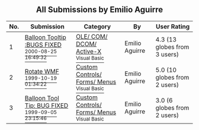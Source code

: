 ﻿<div align="center">

## All Submissions by Emilio Aguirre

</div>

No.  | Submission | Category | By   | User Rating
---- | ---------- | -------- | ---- | -----------
1 | [Balloon Tooltip :BUGS FIXED<br /><sup>2000-08-25 16:49:32</sup>](https://github.com/Planet-Source-Code/emilio-aguirre-balloon-tooltip-bugs-fixed__1-10978) | [OLE/ COM/ DCOM/ Active\-X<br /><sup>Visual Basic</sup>](../ByCategory/ole-com-dcom-active-x__1-29.md) | Emilio Aguirre | 4.3 (13 globes from 3 users)
2 | [Rotate WMF<br /><sup>1999-10-19 01:34:22</sup>](https://github.com/Planet-Source-Code/emilio-aguirre-rotate-wmf__1-4096) | [Custom Controls/ Forms/  Menus<br /><sup>Visual Basic</sup>](../ByCategory/custom-controls-forms-menus__1-4.md) | Emilio Aguirre | 5.0 (10 globes from 2 users)
3 | [Balloon Tool Tip: BUG FIXED<br /><sup>1999-09-05 23:15:46</sup>](https://github.com/Planet-Source-Code/emilio-aguirre-balloon-tool-tip-bug-fixed__1-3412) | [Custom Controls/ Forms/  Menus<br /><sup>Visual Basic</sup>](../ByCategory/custom-controls-forms-menus__1-4.md) | Emilio Aguirre | 3.0 (6 globes from 2 users)

